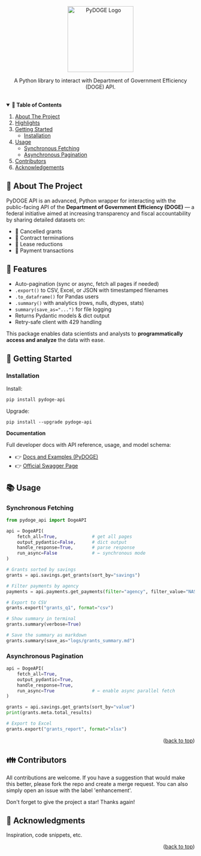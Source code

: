 <div align="center">
<img src="docs/img/logo_main.PNG" alt="PyDOGE Logo" width= "176">
<p>A Python library to interact with Department of Government Efficiency (DOGE) API.</p>
</div>

<br>

<details open="true">
  <summary><strong> 🧾 Table of Contents</strong></summary>
  <ol>
    <li>
      <a href="#about-the-project">About The Project</a>
    </li>
    <li>
      <a href="#highlights">Highlights</a>
    </li>
    <li>
      <a href="#getting-started">Getting Started</a>
      <ul>
        <li><a href="#installation">Installation</a></li>
      </ul>
    </li>
    <li><a href="#usage">Usage</a>
      <ul>
        <li><a href="#synchronous-fetching">Synchronous Fetching</a></li>
        <li><a href="#asynchronous-pagination">Asynchronous Pagination</a></li>
      </ul>
    </li>
    <li><a href="#contributors">Contributors </a></li>
    <li><a href="#acknowledgments">Acknowledgements </a></li>
  </ol>
</details>

## 🐍 About The Project
PyDOGE API is an advanced, Python wrapper for interacting with the public-facing API of the **Department of Government Efficiency (DOGE)** — a federal initiative aimed at increasing transparency and fiscal accountability by sharing detailed datasets on:

- 💸 Cancelled grants
- 📑 Contract terminations
- 🏢 Lease reductions
- 🧾 Payment transactions

## 🚀 Features

- Auto-pagination (sync or async, fetch all pages if needed)
- `.export()` to CSV, Excel, or JSON with timestamped filenames  
- `.to_dataframe()` for Pandas users 
- `.summary()` with analytics (rows, nulls, dtypes, stats)  
- `summary(save_as="...")` for file logging  
- Returns Pydantic models & dict output
- Retry-safe client with 429 handling

This package enables data scientists and analysts to **programmatically access and analyze** the data with ease.

<!--Getting Started-->
## 📌 Getting Started

### Installation

Install:
```bash
pip install pydoge-api
```
Upgrade:
```
pip install --upgrade pydoge-api
```

**Documentation**

Full developer docs with API reference, usage, and model schema:

- 👉 [Docs and Examples (PyDOGE)](https://ihassan8.github.io/pydoge-api/)
- 👉 [Official Swagger Page](https://api.doge.gov/docs)

## 📚 Usage

### Synchronous Fetching

```python
from pydoge_api import DogeAPI

api = DogeAPI(
    fetch_all=True,             # get all pages
    output_pydantic=False,      # dict output
    handle_response=True,       # parse response
    run_async=False             # ← synchronous mode
)

# Grants sorted by savings
grants = api.savings.get_grants(sort_by="savings")

# Filter payments by agency
payments = api.payments.get_payments(filter="agency", filter_value="NASA")

# Export to CSV
grants.export("grants_q1", format="csv")

# Show summary in terminal
grants.summary(verbose=True)

# Save the summary as markdown
grants.summary(save_as="logs/grants_summary.md")

```

### Asynchronous Pagination

```python
api = DogeAPI(
    fetch_all=True,
    output_pydantic=True,
    handle_response=True,
    run_async=True              # ← enable async parallel fetch
)

grants = api.savings.get_grants(sort_by="value")
print(grants.meta.total_results)

# Export to Excel
grants.export("grants_report", format="xlsx")
```
<p align="right">(<a href="#readme-top">back to top</a>)</p>

## 👪 Contributors
All contributions are welcome. If you have a suggestion that would make this better, please fork the repo and create a merge request. You can also simply open an issue with the label 'enhancement'.

Don't forget to give the project a star! Thanks again!


## 👏 Acknowledgments
Inspiration, code snippets, etc.

<p align="right">(<a href="#readme-top">back to top</a>)</p>
